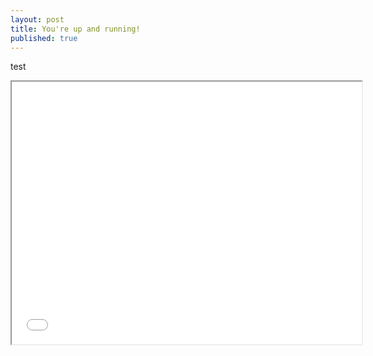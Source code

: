```yaml
---
layout: post
title: You're up and running!
published: true
---
```





test 

<iframe width="560" height="420" src="//homes.esat.kuleuven.be/~hlamqadd/coral/timeLineView.html"></iframe>

